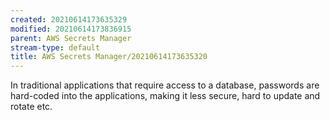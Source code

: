 ```yaml
---
created: 20210614173635329
modified: 20210614173836915
parent: AWS Secrets Manager
stream-type: default
title: AWS Secrets Manager/20210614173635320
---
```

In traditional applications that require access to a database, passwords are hard-coded into the applications, making it less secure, hard to update and rotate etc.
